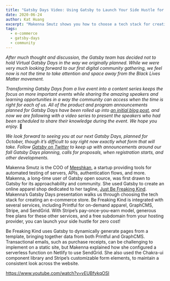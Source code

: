 ```yaml
---
title: "Gatsby Days Video: Using Gatsby to Launch Your Side Hustle for Free"
date: 2020-06-24
author: Kat Huang
excerpt: "Makenna Smutz shows you how to choose a tech stack for creating an e-commerce store from multiple services, using Gatsby to tie them all together -- for free!"
tags:
  - e-commerce
  - gatsby-days
  - community
---
```

_After much thought and discussion, the Gatsby team has decided not to hold Virtual Gatsby Days in the way we originally planned. While we were very much looking forward to our first digital community gathering, we feel now is not the time to take attention and space away from the Black Lives Matter movement._

_Transforming Gatsby Days from a live event into a content series keeps the focus on more important events while sharing the amazing speakers and learning opportunities in a way the community can access when the time is right for each of us. All of the product and program announcements planned for Gatsby Days have been rolled up into [an initial blog post](/blog/2020-06-23-Reconfiguring-Gatsby-Days/), and now we are following with a video series to present the speakers who had been scheduled to share their knowledge during the event. We hope you enjoy._ 💜

_We look forward to seeing you at our next Gatsby Days, planned for October, though it’s difficult to say right now exactly what form that will take. Follow [Gatsby on Twitter](https://twitter.com/gatsbyjs) to keep up with announcements around our fall Gatsby Days planning, calls for proposals, when registration starts, and other developments._

Makenna Smutz is the COO of [Meeshkan](https://meeshkan.com/), a startup providing tools for automated testing of servers, APIs, authentication flows, and more. Makenna, a long-time user of Gatsby open source, was first drawn to Gatsby for its approachability and community. She used Gatsby to create an online apparel shop dedicated to her tagline, [Just Be Freaking Kind](https://befreakingkind.com/). Makenna’s Gatsby Days presentation walks us through choosing the tech stack for creating an e-commerce store. Be Freaking Kind is integrated with several services, including Printful for on-demand apparel, GraphCMS, Stripe, and SendGrid. With Stripe’s pay-once-you-earn model, generous free plans for these other services, and a free subdomain from your hosting provider, you can launch your side hustle for zero cost!

Be Freaking Kind uses Gatsby to dynamically generate pages from a template, bringing together data from both Printful and GraphCMS. Transactional emails, such as purchase receipts, can be challenging to implement on a static site, but Makenna explained how she configured a serverless function on Netlify to use SendGrid. She also used the Chakra-ui component library and Stripe’s customizable form elements, to maintain a consistent look across the website.

https://www.youtube.com/watch?v=vEUBfykqOSI
